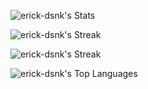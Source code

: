 ![erick-dsnk's Stats](https://github-readme-stats-five-flame-37.vercel.app/api?username=erick-dsnk&theme=tokyonight&show_icons=true&hide_border=true&count_private=true)

![erick-dsnk's Streak](https://github-readme-streak-stats.herokuapp.com/?user=erick-dsnk&theme=tokyonight&hide_border=true)

![erick-dsnk's Streak](https://github-readme-stats-five-flame-37.vercel.app/api/wakatime?username=erick-dsnk&theme=tokyonight&show_icons=true&hide_border=true&count_private=true)

![erick-dsnk's Top Languages](https://github-readme-stats-five-flame-37.vercel.app/api/top-langs/?username=erick-dsnk&theme=tokyonight&show_icons=true&hide_border=true&layout=compact)
